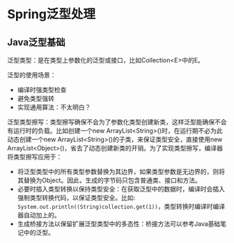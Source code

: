 # Spring泛型处理

## Java泛型基础

泛型类型：是在类型上参数化的泛型或接口，比如Collection\<E>中的E。

泛型的使用场景：

* 编译时强类型检查
* 避免类型强转
* 实现通用算法：不太明白？

泛型类型擦写：类型擦写确保不会为了参数化类型创建新类，这样泛型能确保不会有运行时的负载。比如创建一个new ArrayList\<String>()时，在运行期不必为此动态创建一个new ArrayList\<String>()的子类，来保证类型安全，直接使用new ArrayList\<Object>()，省去了动态创建新类的开销。为了实现类型擦写，编译器将类型擦写应用于：

* 将泛型类型中的所有类型参数替换为其边界，如果类型参数是无边界的，则将其替换为Object。因此，生成的字节码只包含普通类、接口和方法。
* 必要时插入类型转换以保持类型安全：在获取泛型中的数据时，编译时会插入强制类型转换代码，以保证类型安全。比如: `System.out.println((String)collection.get(1))`，类型转换时编译时编译器自动加上的。
* 生成桥接方法以保留扩展泛型类型中的多态性：桥接方法可以参考Java基础笔记中的泛型。
